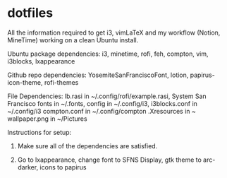 # dotfiles
All the information required to get i3, vimLaTeX and my workflow (Notion, MineTime) working on a clean Ubuntu install. 

Ubuntu package dependencies: i3, minetime, rofi, feh, compton, vim, i3blocks, lxappearance

Github repo dependencies: YosemiteSanFranciscoFont, lotion, papirus-icon-theme, rofi-themes

File Dependencies: lb.rasi in ~/.config/rofi/example.rasi,
System San Francisco fonts in ~/.fonts,
config in ~/.config/i3, 
i3blocks.conf in ~/.config/i3
compton.conf in ~/.config/compton
.Xresources in ~
wallpaper.png in ~/Pictures

Instructions for setup:

1. Make sure all of the dependencies are satisfied. 

2. Go to lxappearance, change font to SFNS Display, gtk theme to arc-darker, icons to papirus
